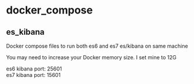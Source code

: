 # docker_compose

## es_kibana
  Docker compose files to run both es6 and es7 es/kibana on same machine

  You may need to increase your Docker memory size.  I set mine to 12G

  es6 kibana port: 25601<br>
  es7 kibana port: 15601
